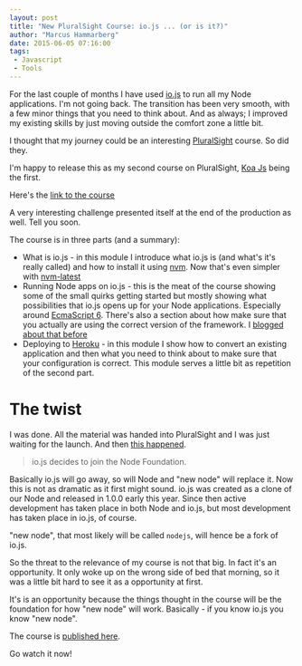 ```yaml
---
layout: post
title: "New PluralSight Course: io.js ... (or is it?)"
author: "Marcus Hammarberg"
date: 2015-06-05 07:16:00
tags:
 - Javascript
 - Tools
---
```


For the last couple of months I have used [io.js](http://iojs.org) to run all my Node applications. I'm not going back. The transition has been very smooth, with a few minor things that you need to think about. And as always; I improved my existing skills by just moving outside the comfort zone a little bit. 

I thought that my journey could be an interesting [PluralSight](http://www.pluralsight.com) course. So did they. 

I'm happy to release this as my second course on PluralSight, [Koa Js](http://www.pluralsight.com/courses/javascript-koa-introduction) being the first.

Here's the [link to the course](http://www.pluralsight.com/courses/running-node-applications-io-js)

A very interesting challenge presented itself at the end of the production as well. Tell you soon.

<a name='more'></a>

The course is in three parts (and a summary):

* What is io.js - in this module I introduce what io.js is (and what's it's really called) and how to install it using [nvm](https://github.com/creationix/nvm). Now that's even simpler with [nvm-latest](http://nvm-latest.herokuapp.com/)
* Running Node apps on io.js - this is the meat of the course showing some of the small quirks getting started but mostly showing what possibilities that io.js opens up for your Node applications. Especially around [EcmaScript 6](http://www.pluralsight.com/courses/javascript-fundamentals-es6). There's also a section about how make sure that you actually are using the correct version of the framework. I [blogged about that before](www.marcusoft.net/2015/03/packagejson-and-engines-and-enginestrict.html)
* Deploying to [Heroku](http://www.heroku.com) - in this module I show how to convert an existing application and then what you need to think about to make sure that your configuration is correct. This module serves a little bit as repetition of the second part. 

# The twist
I was done. All the material was handed into PluralSight and I was just waiting for the launch. And then [this happened](https://medium.com/node-js-javascript/io-js-week-of-may-15th-9ada45bd8a28).

<blockquote>io.js decides to join the Node Foundation.</blockquote>

Basically io.js will go away, so will Node and "new node" will replace it. Now this is not as dramatic as it first might sound. io.js was created as a clone of our Node and released in 1.0.0 early this year. Since then active development has taken place in both Node and io.js, but most development has taken place in io.js, of course. 

"new node", that most likely will be called <code>nodejs</code>, will hence be a fork of io.js. 

So the threat to the relevance of my course is not that big. In fact it's an opportunity. It only woke up on the wrong side of bed that morning, so it was a little bit hard to see it as a opportunity at first. 

It's is an opportunity because the things thought in the course will be the foundation for how "new node" will work. Basically - if you know io.js you know "new node".

The course is [published here](http://www.pluralsight.com/courses/running-node-applications-io-js). 

Go watch it now!